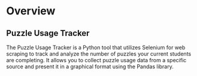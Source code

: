 # **Overview**

## Puzzle Usage Tracker

The Puzzle Usage Tracker is a Python tool that utilizes Selenium for web scraping to track and analyze the number of puzzles your current students are completing. It allows you to collect puzzle usage data from a specific source and present it in a graphical format using the Pandas library.
